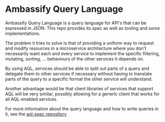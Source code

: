# Ambassify Query Language

Ambassify Query Language is a query language for API's that can be expressed in JSON. This repo provides its spec as well as tooling and some implementations.

The problem it tries to solve is that of providing a uniform way to request and modify resources in a microservice architecture where you don't necessarily want each and every service to implement the specific filtering, mutating, sorting, ... behaviours of the other services it depends on.

By using AQL, services should be able to split out parts of a query and delegate them to other services if necessary without having to translate parts of the query to a specific format the other service will understand.

Another advantage would be that client libraries of services that support AQL will be very similar, possibly allowing for a generic client that works for all AQL-enabled services.

For more information about the query language and how to write queries in it, see the [aql-spec repository](/packages/spec)